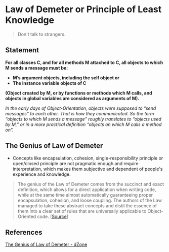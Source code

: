 # Law of Demeter or Principle of Least Knowledge

> Don't talk to strangers.

## Statement

**For all classes C, and for all methods M attached to C, all objects to which M sends a message must be:**

- **M’s argument objects, including the self object or**
- **The instance variable objects of C**

**(Object created by M, or by functions or methods which M calls, and objects in global variables are considered as arguments of M).**

*In the early days of Object-Orientation, objects were supposed to “send messages” to each other. That is how they communicated. So the term “objects to which M sends a message” roughly translates to “objects used by M,” or in a more practical definition “objects on which M calls a method on”.*

## The Genius of Law of Demeter

- Concepts like encapsulation, cohesion, single-responsibility principle or open/closed principle are not pragmatic enough and require interpretation, which makes them subjective and dependent of people's experience and knowledge.

> The genius of the Law of Demeter comes from the succinct and exact definition, which allows for a direct application when writing code, while at the same time almost automatically guaranteeing proper encapsulation, cohesion, and loose coupling. The authors of the Law managed to take these abstract concepts and distil the essence of them into a clear set of rules that are universally applicable to Object-Oriented code. [[Source](https://dzone.com/articles/the-genius-of-the-law-of-demeter#:~:text=The%20genius%20of%20the%20Law%20of%20Demeter%20comes,that%20are%20universally%20applicable%20to%20Object%2DOriented%20code.)]

## References

[The Genius of Law of Demeter - dZone](https://dzone.com/articles/the-genius-of-the-law-of-demeter)
